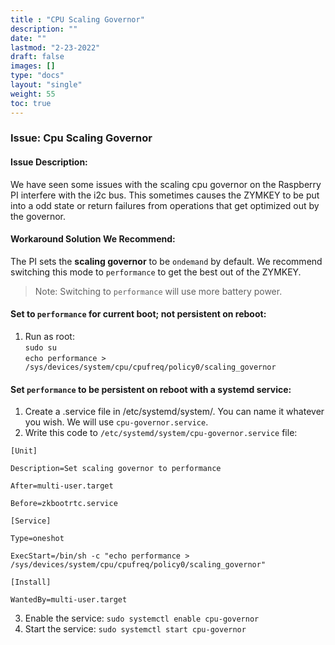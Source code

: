 ```yaml
---
title : "CPU Scaling Governor"
description: ""
date: ""
lastmod: "2-23-2022"
draft: false
images: []
type: "docs"
layout: "single"
weight: 55
toc: true
---
```


### Issue: Cpu Scaling Governor

#### Issue Description:

We have seen some issues with the scaling cpu governor on the Raspberry PI interfere with the i2c bus. This sometimes causes the ZYMKEY to be put into a odd state or return failures from operations that get optimized out by the governor.

#### Workaround Solution We Recommend:

The PI sets the **scaling governor** to be `ondemand` by default. We recommend switching this mode to `performance` to get the best out of the ZYMKEY.

> Note: Switching to `performance` will use more battery power.

#### Set to `performance` for current boot; not persistent on reboot:

 1. Run as root:  
    `sudo su`  
    `echo performance > /sys/devices/system/cpu/cpufreq/policy0/scaling_governor`  

#### Set `performance` to be persistent on reboot with a systemd service:

 1. Create a .service file in /etc/systemd/system/. You can name it whatever you wish. We will use `cpu-governor.service`.
 2. Write this code to `/etc/systemd/system/cpu-governor.service` file:

```
[Unit]

Description=Set scaling governor to performance

After=multi-user.target

Before=zkbootrtc.service

[Service]

Type=oneshot

ExecStart=/bin/sh -c "echo performance > /sys/devices/system/cpu/cpufreq/policy0/scaling_governor"

[Install]

WantedBy=multi-user.target
```

 3. Enable the service:  `sudo systemctl enable cpu-governor`
 4. Start the service: `sudo systemctl start cpu-governor`
 
